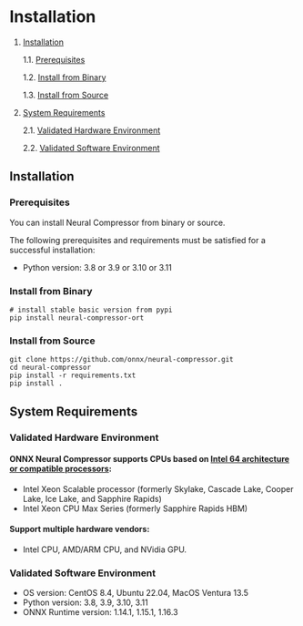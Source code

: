 # Installation

1. [Installation](#installation)

    1.1. [Prerequisites](#prerequisites)

    1.2. [Install from Binary](#install-from-binary)

    1.3. [Install from Source](#install-from-source)

2. [System Requirements](#system-requirements)

   2.1. [Validated Hardware Environment](#validated-hardware-environment)

   2.2. [Validated Software Environment](#validated-software-environment)

## Installation
### Prerequisites
You can install Neural Compressor from binary or source.

The following prerequisites and requirements must be satisfied for a successful installation:

- Python version: 3.8 or 3.9 or 3.10 or 3.11

### Install from Binary
  ```Shell
  # install stable basic version from pypi
  pip install neural-compressor-ort
  ```

### Install from Source

  ```Shell
  git clone https://github.com/onnx/neural-compressor.git
  cd neural-compressor
  pip install -r requirements.txt
  pip install .
  ```

## System Requirements

### Validated Hardware Environment
#### ONNX Neural Compressor supports CPUs based on [Intel 64 architecture or compatible processors](https://en.wikipedia.org/wiki/X86-64):

* Intel Xeon Scalable processor (formerly Skylake, Cascade Lake, Cooper Lake, Ice Lake, and Sapphire Rapids)
* Intel Xeon CPU Max Series (formerly Sapphire Rapids HBM)

#### Support multiple hardware vendors:

* Intel CPU, AMD/ARM CPU, and NVidia GPU.

### Validated Software Environment

* OS version: CentOS 8.4, Ubuntu 22.04, MacOS Ventura 13.5
* Python version: 3.8, 3.9, 3.10, 3.11
* ONNX Runtime version: 1.14.1, 1.15.1, 1.16.3
